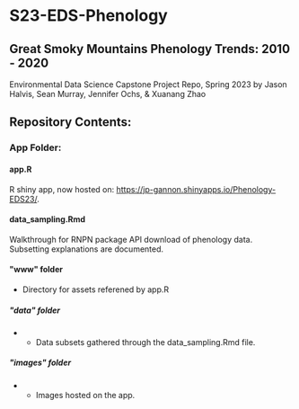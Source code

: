# S23-EDS-Phenology

## Great Smoky Mountains Phenology Trends: 2010 - 2020
Environmental Data Science Capstone Project Repo, Spring 2023
by Jason Halvis, Sean Murray, Jennifer Ochs, & Xuanang Zhao

## Repository Contents: ##

### App Folder: ###

#### app.R ####
R shiny app, now hosted on: https://jp-gannon.shinyapps.io/Phenology-EDS23/.

#### data_sampling.Rmd ####
Walkthrough for RNPN package API download of phenology data. Subsetting explanations are documented.

#### "www" folder ####
- Directory for assets referened by app.R

##### "data" folder #####
- - Data subsets gathered through the data_sampling.Rmd file.

##### "images" folder #####
- - Images hosted on the app.
